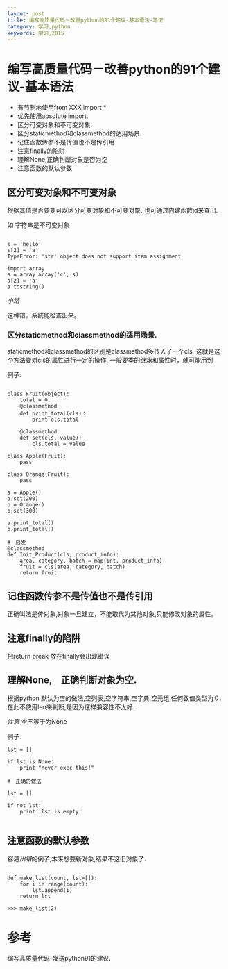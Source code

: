 ```yaml
---
layout: post
title: 编写高质量代码－改善python的91个建议-基本语法-笔记
category: 学习,python
keywords: 学习,2015
---
```


# 编写高质量代码－改善python的91个建议-基本语法

+ 有节制地使用from XXX import *
+ 优先使用absolute import.
+ 区分可变对象和不可变对象.
+ 区分staticmethod和classmethod的适用场景.
+ 记住函数传参不是传值也不是传引用
+ 注意finally的陷阱
+ 理解None,正确判断对象是否为空
+ 注意函数的默认参数

## 区分可变对象和不可变对象

根据其值是否要变可以区分可变对象和不可变对象.
也可通过内建函数id来查出.

如 字符串是不可变对象

```

s = 'hello'
s[2] = 'a'
TypeError: 'str' object does not support item assignment

import array
a = array.array('c', s)
a[2] = 'a'
a.tostring()

```

*小结*

这种错，系统能检查出来。

### 区分staticmethod和classmethod的适用场景.

staticmethod和classmethod的区别是classmethod多传入了一个cls,
这就是这个方法要对cls的属性进行一定的操作,
一般要类的继承和属性时，就可能用到

例子:

```

class Fruit(object):
    total = 0
    @classmethod
    def print_total(cls)：
        print cls.total

    @classmethod
    def set(cls, value):
        cls.total = value

class Apple(Fruit):
    pass

class Orange(Fruit):
    pass

a = Apple()
a.set(200)
b = Orange()
b.set(300)

a.print_total()
b.print_total()

#　启发
@classmethod
def Init_Product(cls, product_info):
    area, category, batch = map(int, product_info)
    fruit = cls(area, category, batch)
    return fruit

```

## 记住函数传参不是传值也不是传引用

正确叫法是传对象,对象一旦建立，不能取代为其他对象,只能修改对象的属性。


## 注意finally的陷阱
把return break 放在finally会出现错误


## 理解None,　正确判断对象为空.
根据python 默认为空的做法,空列表,空字符串,空字典,空元组,任何数值类型为０.
在此不使用len来判断,是因为这样兼容性不太好.

*注意*
空不等于为None


例子:

```
lst = []

if lst is None:
    print "never exec this!"

#　正确的做法

lst = []

if not lst:
    print 'lst is empty'


```


## 注意函数的默认参数
容易*出错*的例子,本来想要新对象,结果不这旧对象了.

```

def make_list(count, lst=[]):
    for i in range(count):
        lst.append(i)
    return lst

>>> make_list(2)

```



# 参考

编写高质量代码-发送python91的建议.
